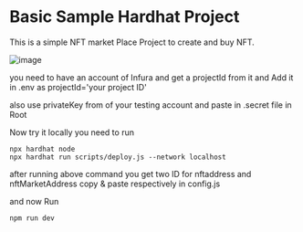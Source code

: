 # Basic Sample Hardhat Project

This is a simple NFT market Place Project to create and buy NFT.

![image](https://user-images.githubusercontent.com/19578447/155855226-0dcf70a3-1067-4edf-9312-62837dd559e4.png)

you need to have an account of Infura and get a projectId from it and Add it in .env as projectId='your project ID'

also use privateKey from of your testing account and paste in
.secret file in Root

Now try it locally you need to run

```shell
npx hardhat node
npx hardhat run scripts/deploy.js --network localhost
```

after running above command you get two ID for nftaddress and nftMarketAddress copy & paste respectively in config.js

and now Run

```shell
npm run dev
```
